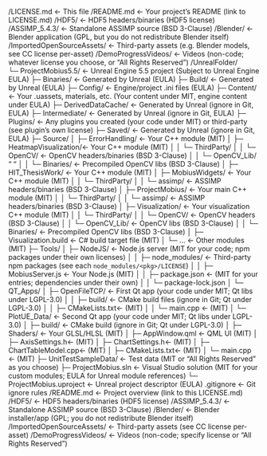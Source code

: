 /LICENSE.md                ← This file
/README.md                 ← Your project’s README (link to LICENSE.md)
/HDF5/                     ← HDF5 headers/binaries (HDF5 license)
/ASSIMP_5.4.3/             ← Standalone ASSIMP source (BSD 3-Clause)
/Blender/                  ← Blender application (GPL, but you do not redistribute Blender itself)
/ImportedOpenSourceAssets/ ← Third-party assets (e.g. Blender models, see CC license per-asset)
/DemoProgressVideos/       ← Videos (non-code; whatever license you choose, or “All Rights Reserved”)
/UnrealFolder/             
  └─ ProjectMobius5.5/     ← Unreal Engine 5.5 project (Subject to Unreal Engine EULA)
     ├─ Binaries/          ← Generated by Unreal (EULA)
     ├─ Build/             ← Generated by Unreal (EULA)
     ├─ Config/            ← Engine/project .ini files (EULA)
     ├─ Content/           ← Your .uassets, materials, etc. (Your content under MIT, engine content under EULA)
     ├─ DerivedDataCache/  ← Generated by Unreal (ignore in Git, EULA)
     ├─ Intermediate/      ← Generated by Unreal (ignore in Git, EULA)
     ├─ Plugins/           ← Any plugins you created (your code under MIT) or third-party (see plugin’s own license)
     ├─ Saved/             ← Generated by Unreal (ignore in Git, EULA)
     ├─ Source/
     │   ├─ ErrorHandling/       ← Your C++ module (MIT)
     │   ├─ HeatmapVisualization/← Your C++ module (MIT)
     │   │   └─ ThirdParty/
     │   │       └─ OpenCV/      ← OpenCV headers/binaries (BSD 3-Clause)
     │   │       └─ OpenCV_Lib/ “ “
     │   │       └─ Binaries/    ← Precompiled OpenCV libs (BSD 3-Clause)
     │   ├─ HIT_ThesisWork/     ← Your C++ module (MIT)
     │   ├─ MobiusWidgets/      ← Your C++ module (MIT)
     │   │   └─ ThirdParty/
     │   │       └─ assimp/      ← ASSIMP headers/binaries (BSD 3-Clause)
     │   ├─ ProjectMobius/      ← Your main C++ module (MIT)
     │   │   └─ ThirdParty/
     │   │       └─ assimp/      ← ASSIMP headers/binaries (BSD 3-Clause)
     │   ├─ Visualization/      ← Your visualization C++ module (MIT)
     │   │   └─ ThirdParty/
     │   │       └─ OpenCV/      ← OpenCV headers (BSD 3-Clause)
     │   │       └─ OpenCV_Lib/  ← OpenCV libs (BSD 3-Clause)
     │   │       └─ Binaries/    ← Precompiled OpenCV libs (BSD 3-Clause)
     │   ├─ Visualization.build ← C# build target file (MIT)
     │   └─ …                    ← Other modules (MIT)
     ├─ Tools/
     │   ├─ NodeJS/             ← Node.js server (MIT for your code; npm packages under their own licenses)
     │   │   ├─ node_modules/    ← Third-party npm packages (see each `node_modules/<pkg>/LICENSE`)
     │   │   ├─ MobiusServer.js  ← Your Node.js (MIT)
     │   │   ├─ package.json     ← (MIT for your entries; dependencies under their own)
     │   │   └─ package-lock.json
     │   └─ QT_Apps/
     │       ├─ OpenFileTCP/     ← First Qt app (your code under MIT; Qt libs under LGPL-3.0)
     │       │   ├─ build/        ← CMake build files (ignore in Git; Qt under LGPL-3.0)
     │       │   ├─ CMakeLists.txt← (MIT)
     │       │   └─ main.cpp      ← (MIT)
     │       └─ PlotUE_Data/      ← Second Qt app (your code under MIT; Qt libs under LGPL-3.0)
     │           ├─ build/        ← CMake build (ignore in Git; Qt under LGPL-3.0)
     │           ├─ Shaders/      ← Your GLSL/HLSL (MIT)
     │           ├─ AppWindow.qml ← QML UI (MIT)
     │           ├─ AxisSettings.h← (MIT)
     │           ├─ ChartSettings.h← (MIT)
     │           ├─ ChartTableModel.cpp← (MIT)
     │           ├─ CMakeLists.txt← (MIT)
     │           └─ main.cpp      ← (MIT)
     ├─ UnitTestSampleData/   ← Test data (MIT or “All Rights Reserved” as you choose)
     ├─ ProjectMobius.sln    ← Visual Studio solution (MIT for your custom modules; EULA for Unreal module references)
     └─ ProjectMobius.uproject ← Unreal project descriptor (EULA)
.gitignore                ← Git ignore rules
/README.md                 ← Project overview (link to this LICENSE.md)
/HDF5/                     ← HDF5 headers/binaries (HDF5 license)
/ASSIMP_5.4.3/             ← Standalone ASSIMP source (BSD 3-Clause)
/Blender/                  ← Blender installer/app (GPL; you do not redistribute Blender itself)
/ImportedOpenSourceAssets/ ← Third-party assets (see CC license per-asset)
/DemoProgressVideos/       ← Videos (non-code; specify license or “All Rights Reserved”)
